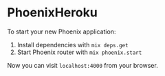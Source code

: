 # PhoenixHeroku

To start your new Phoenix application:

1. Install dependencies with `mix deps.get`
2. Start Phoenix router with `mix phoenix.start`

Now you can visit `localhost:4000` from your browser.
